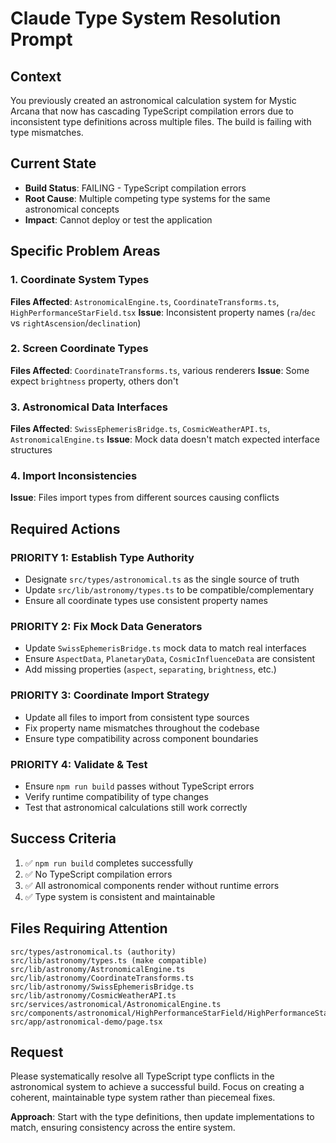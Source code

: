 # Claude Type System Resolution Prompt

## Context
You previously created an astronomical calculation system for Mystic Arcana that now has cascading TypeScript compilation errors due to inconsistent type definitions across multiple files. The build is failing with type mismatches.

## Current State
- **Build Status**: FAILING - TypeScript compilation errors
- **Root Cause**: Multiple competing type systems for the same astronomical concepts
- **Impact**: Cannot deploy or test the application

## Specific Problem Areas

### 1. Coordinate System Types
**Files Affected**: `AstronomicalEngine.ts`, `CoordinateTransforms.ts`, `HighPerformanceStarField.tsx`
**Issue**: Inconsistent property names (`ra`/`dec` vs `rightAscension`/`declination`)

### 2. Screen Coordinate Types  
**Files Affected**: `CoordinateTransforms.ts`, various renderers
**Issue**: Some expect `brightness` property, others don't

### 3. Astronomical Data Interfaces
**Files Affected**: `SwissEphemerisBridge.ts`, `CosmicWeatherAPI.ts`, `AstronomicalEngine.ts`
**Issue**: Mock data doesn't match expected interface structures

### 4. Import Inconsistencies
**Issue**: Files import types from different sources causing conflicts

## Required Actions

### PRIORITY 1: Establish Type Authority
- Designate `src/types/astronomical.ts` as the single source of truth
- Update `src/lib/astronomy/types.ts` to be compatible/complementary
- Ensure all coordinate types use consistent property names

### PRIORITY 2: Fix Mock Data Generators
- Update `SwissEphemerisBridge.ts` mock data to match real interfaces
- Ensure `AspectData`, `PlanetaryData`, `CosmicInfluenceData` are consistent
- Add missing properties (`aspect`, `separating`, `brightness`, etc.)

### PRIORITY 3: Coordinate Import Strategy
- Update all files to import from consistent type sources
- Fix property name mismatches throughout the codebase
- Ensure type compatibility across component boundaries

### PRIORITY 4: Validate & Test
- Ensure `npm run build` passes without TypeScript errors
- Verify runtime compatibility of type changes
- Test that astronomical calculations still work correctly

## Success Criteria
1. ✅ `npm run build` completes successfully
2. ✅ No TypeScript compilation errors
3. ✅ All astronomical components render without runtime errors
4. ✅ Type system is consistent and maintainable

## Files Requiring Attention
```
src/types/astronomical.ts (authority)
src/lib/astronomy/types.ts (make compatible)
src/lib/astronomy/AstronomicalEngine.ts
src/lib/astronomy/CoordinateTransforms.ts  
src/lib/astronomy/SwissEphemerisBridge.ts
src/lib/astronomy/CosmicWeatherAPI.ts
src/services/astronomical/AstronomicalEngine.ts
src/components/astronomical/HighPerformanceStarField/HighPerformanceStarField.tsx
src/app/astronomical-demo/page.tsx
```

## Request
Please systematically resolve all TypeScript type conflicts in the astronomical system to achieve a successful build. Focus on creating a coherent, maintainable type system rather than piecemeal fixes.

**Approach**: Start with the type definitions, then update implementations to match, ensuring consistency across the entire system.
